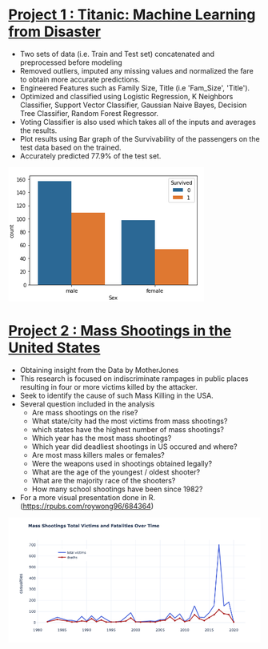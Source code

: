 # [Project 1 : Titanic: Machine Learning from Disaster](https://github.com/roywong96/Titanic/blob/main/Titanic.ipynb)

- Two sets of data (i.e. Train and Test set) concatenated and preprocessed before modeling 
- Removed outliers, imputed any missing values and normalized the fare to obtain more accurate predictions.
- Engineered Features such as Family Size, Title (i.e 'Fam_Size', 'Title').
- Optimized and classified using Logistic Regression, K Neighbors Classifier, Support Vector Classifier, Gaussian Naive Bayes, Decision Tree Classifier, Random Forest Regressor.
- Voting Classifier is also used which takes all of the inputs and averages the results.
- Plot results using Bar graph of the Survivability of the passengers on the test data based on the trained.
- Accurately predicted 77.9% of the test set.

![](Images/New_Survival.png)


# [Project 2 : Mass Shootings in the United States](https://github.com/roywong96/Shooting_Analysis/blob/main/ShootingAnalysis.ipynb)

- Obtaining insight from the Data by MotherJones 
- This research is focused on indiscriminate rampages in public places resulting in four or more victims killed by the attacker.
- Seek to identify the cause of such Mass Killing in the USA.
- Several question included in the analysis
    - Are mass shootings on the rise?
    - What state/city had the most victims from mass shootings?
    - which states have the highest number of mass shootings?
    - Which year has the most mass shootings?
    - Which year did deadliest shootings in US occured and where?
    - Are most mass killers males or females?
    - Were the weapons used in shootings obtained legally?
    - What are the age of the youngest / oldest shooter?
    - What are the majority race of the shooters?
    - How many school shootings have been since 1982?
- For a more visual presentation done in R. (https://rpubs.com/roywong96/684364)

![](Images/Casualties.png)


